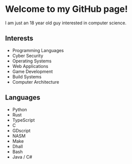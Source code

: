 # Welcome to my GitHub page!

I am just an 18 year old guy interested in computer science.

## Interests
- Programming Languages
- Cyber Security
- Operating Systems
- Web Applications
- Game Development
- Build Systems
- Computer Architecture

## Languages
- Python
- Rust
- TypeScript
- C
- GDscript
- NASM
- Make
- Dhall
- Bash
- Java / C#
